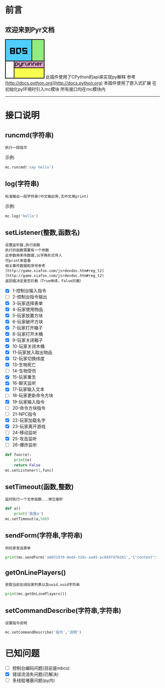 # 前言
## 欢迎来到Pyr文档
![](logo.png)
	此插件使用了CPython的api来实现py解释
	参考
	[http://docs.python.org](http://docs.python.org)
	本插件使用了嵌入式扩展
	在初始化py环境时引入mc模块
	所有接口均在mc模块内
***
# 接口说明
## runcmd(字符串)
	执行一段指令
示例:
```py
mc.runcmd('say hello')
```
## log(字符串)
	标准输出一段字符串(中文输出用,无中文用print)
示例:
```py
mc.log('hello')
```
## setListener(整数,函数名)
	设置监听器,执行函数
	执行的函数需要有一个参数
	此参数用来传数据,以字典形式传人
	可print来查看
	相关事件数据和序号参考
	[http://game.xiafox.com/jsrdevdoc.htm#reg_t2](http://game.xiafox.com/jsrdevdoc.htm#reg_t2)
	返回值决定是否拦截（True继续，False拦截）
* [x] 1-控制台输入指令
* [ ] 2-控制台指令输出
* [x] 3-玩家选择表单
* [x] 4-玩家使用物品
* [x] 5-玩家放置方块
* [x] 6-玩家破坏方块
* [x] 7-玩家打开箱子
* [x] 8-玩家打开木桶
* [x] 9-玩家关闭箱子
* [x] 10-玩家关闭木桶
* [x] 11-玩家放入取出物品
* [x] 12-玩家切换纬度
* [x] 13-生物死亡
* [ ] 14-生物受伤
* [x] 15-玩家重生
* [x] 16-聊天监听
* [x] 17-玩家输入文本
* [ ] 18-玩家更新命令方块
* [x] 19-玩家输入指令
* [ ] 20-命令方块指令
* [ ] 21-NPC指令
* [x] 22-玩家加载名字
* [x] 23-玩家离开游戏
* [ ] 24-移动监听
* [x] 25-攻击监听
* [ ] 26-爆炸监听
```py
def func(e):
	print(e)
	return False
mc.setListener(1,func)
```
## setTimeout(函数,整数)
	延时执行一个无参函数...单位毫秒
```py
def a()
	print('我是a')
mc.setTimeout(a,500)
```
## sendForm(字符串,字符串)
	向玩家发送表单
```py
print(mc.sendForm('a6031970-8ed4-319c-aa45-ac844fd70261','{"content": [{"default": 1,"options": ["Option 1","Option 2","Option 3"],"type": "dropdown","text": "如你所见，下拉框"}],"type": "custom_form","title": "这是一个自定义窗体"}'))
```
## getOnLinePlayers()
	获取当前在线玩家列表以及uuid,xuid字符串
```py
print(mc.getOnLinePlayers())
```
## setCommandDescribe(字符串,字符串)
	设置指令说明
```py
mc.setCommandDescribe('指令','说明')
```
# 已知问题
* [ ] 控制台编码问题(目前是mbcs)
* [x] 错误流消失问题(已解决)
* [ ] 多线程堵塞问题(py内)
